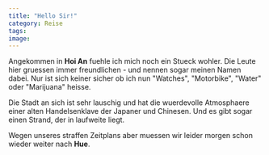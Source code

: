 ```yaml
---
title: "Hello Sir!"
category: Reise
tags: 
image: 
---
```


Angekommen in **Hoi An** fuehle ich mich noch ein Stueck wohler. Die Leute hier gruessen immer freundlichen - und nennen sogar meinen Namen dabei. Nur ist sich keiner sicher ob ich nun "Watches", "Motorbike", "Water" oder "Marijuana" heisse.  

  

Die Stadt an sich ist sehr lauschig und hat die wuerdevolle Atmosphaere einer alten Handelsenklave der Japaner und Chinesen. Und es gibt sogar einen Strand, der in laufweite liegt.  

  

Wegen unseres straffen Zeitplans aber muessen wir leider morgen schon wieder weiter nach **Hue**.